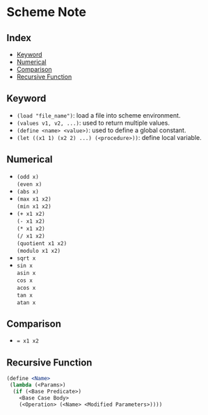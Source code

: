 # Scheme Note

## Index
* [Keyword](#Keyword)
* [Numerical](#Numerical)
* [Comparison](#Comparison)
* [Recursive Function](#Recursive-Function)

## Keyword
* `(load "file_name")`: load a file into scheme environment.
* `(values v1, v2, ...)`: used to return multiple values.
* `(define <name> <value>)`: used to define a global constant.
* `(let ((x1 1) (x2 2) ...) (<procedure>))`: define local variable.

## Numerical
* `(odd x)` </br>
  `(even x)`
* `(abs x)` 
* `(max x1 x2)` </br>
  `(min x1 x2)`
* `(+ x1 x2)` </br>
  `(- x1 x2)` </br>
  `(* x1 x2)` </br>
  `(/ x1 x2)` </br>
  `(quotient x1 x2)` </br>
  `(modulo x1 x2)`
* `sqrt x` </br>
* `sin x` </br>
  `asin x` </br>
  `cos x` </br>
  `acos x` </br>
  `tan x` </br>
  `atan x` 

## Comparison
* `= x1 x2`

## Recursive Function
```scheme
(define <Name>
 (lambda (<Params>)
  (if (<Base Predicate>)
    <Base Case Body>
    (<Operation> (<Name> <Modified Parameters>))))
```